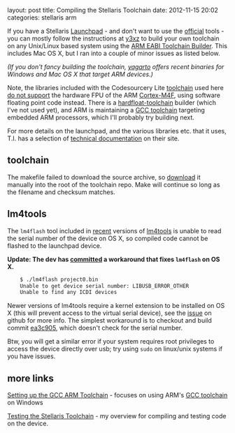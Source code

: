 layout: post
title: Compiling the Stellaris Toolchain
date: 2012-11-15 20:02
categories: stellaris arm

If you have a Stellaris [Launchpad] - and don't want to use the [official] tools - you can mostly follow the instructions at [y3xz] to build your own toolchain on any Unix/Linux based system using the [ARM EABI Toolchain Builder][EABI].  This includes Mac OS X, but I ran into a couple of minor issues as listed below.

<!-- more -->

*(If you don't fancy building the toolchain, [yagarto] offers recent binaries for Windows and Mac OS X that target ARM devices.)*

[Stellaris]: http://www.ti.com/product/lm4f120h5qr
[Launchpad]: http://www.ti.com/ww/en/launchpad/stellaris_head.html
[y3xz]: http://blog.y3xz.com/blog/2012/10/29/an-open-toolchain-for-the-ti-stellaris/
[official]: http://www.ti.com/tool/SW-EK-LM4F120XL
[EABI]: https://github.com/jsnyder/arm-eabi-toolchain
[outdated]: https://github.com/unhandledexception/armx/wiki
[yagarto]: http://www.yagarto.de/

Note, the libraries included with the Codesourcery Lite [toolchain][mentor] used here [do not support][libraries] the hardware FPU of the ARM [Cortex-M4F], using software floating point code instead.  There is a [hardfloat-toolchain] builder (which I've not used yet), and ARM is maintaining a [GCC toolchain][launchpad.net] targeting embedded ARM processors, which I'll probably try building next.

For more details on the launchpad, and the various libraries etc. that it uses, T.I. has a selection of [technical documentation][Stellaris] on their site.

[^softlib]: The compiler supports soft-float, VFP hard-float using the soft-float ABI, and VFP hard-float using the VFP ABI. The included libraries are only compiled with soft floating point support, and are link-compatible with VFP hard-float code only when using the soft-float ABI; linking with code that uses the VFP ABI will fail.

[libraries]: https://sourcery.mentor.com/GNUToolchain/release2322?@template=datasheet
[Cortex-M4F]: http://en.wikipedia.org/wiki/ARM_Cortex-M#Cortex-M4
[launchpad.net]: https://launchpad.net/gcc-arm-embedded/+download
[hardfloat-toolchain]: https://github.com/prattmic/arm-cortex-m4-hardfloat-toolchain


## toolchain

The makefile failed to download the source archive, so [download] it manually into the root of the toolchain repo.  Make will continue so long as the filename and checksum matches.

[mentor]: http://www.mentor.com/embedded-software/sourcery-tools/sourcery-codebench/editions/lite-edition

[download]: https://sourcery.mentor.com/GNUToolchain/package10384/public/arm-none-eabi/arm-2012.03-56-arm-none-eabi.src.tar.bz2

[mylink]: https://sourcery.mentor.com/GNUToolchain/subscription3053?lite=arm&lite=ARM&signature=4-1352914385-0-81777d693584c1d30acc48c7abaf41235a1766c3


## lm4tools

The `lm4flash` tool included in [recent] versions of [lm4tools] is unable to read the serial number of the device on OS X, so compiled code cannot be flashed to the launchpad device.

[recent]: https://github.com/utzig/lm4tools/commit/cc466b1

__Update: The dev has [committed] a workaround that fixes `lm4flash` on OS X.__

[committed]: https://github.com/utzig/lm4tools/commit/99d501b

``` sh
	$ ./lm4flash project0.bin
	Unable to get device serial number: LIBUSB_ERROR_OTHER
	Unable to find any ICDI devices
```

Newer versions of lm4tools require a kernel extension to be installed on OS X (this will prevent access to the virtual serial device), see the [issue] on github for more info.  The simplest workaround is to checkout and build commit [ea3c905], which doesn't check for the serial number.

Btw, you will get a similar error if your system requires root privileges to access the device directly over usb; try using `sudo` on linux/unix systems if you have issues.

[lm4tools]: https://github.com/utzig/lm4tools
[issue]: https://github.com/utzig/lm4tools/issues/8
[ea3c905]: https://github.com/utzig/lm4tools/commit/ea3c905
[cc49426]: https://github.com/utzig/lm4tools/commit/cc49426081


## more links

[Setting up the GCC ARM Toolchain](http://hertaville.com/2012/05/28/gcc-arm-toolchain-stm32f0discovery/) - focuses on using ARM's [GCC toolchain][launchpad.net] on Windows

[Testing the Stellaris Toolchain](/testing-the-stellaris-toolchain) - my overview for compiling and testing code on the device.

[^stlink]: An older [programming tool](https://github.com/texane/stlink) with some debugging info in the README that applies to lmicdi.

